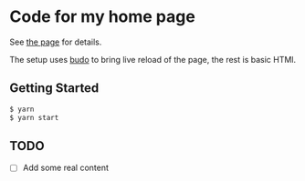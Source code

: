 # Code for my home page

See [the page] for details.

The setup uses [budo] to bring live reload of the page, the rest is basic HTMl.

## Getting Started

```bash
$ yarn 
$ yarn start
```

## TODO

* [ ] Add some real content

[the page]: https://noce.fr
[budo]: https://github.com/mattdesl/budo
